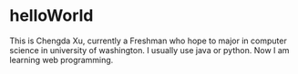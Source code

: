 # helloWorld

This is Chengda Xu, currently a Freshman who hope to major in computer science in university of washington.
I usually use java or python. Now I am learning web programming.

